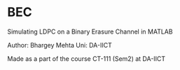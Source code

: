 # BEC
Simulating LDPC on a Binary Erasure Channel in MATLAB

Author: Bhargey Mehta Uni: DA-IICT

Made as a part of the course CT-111 (Sem2) at DA-IICT
